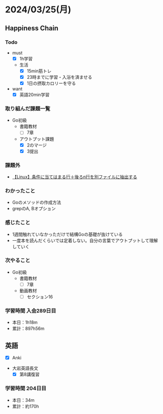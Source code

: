 # 2024/03/25(月)

## Happiness Chain

### Todo

- must
  - [x] 1h学習
  - 生活
    - [x] 15min筋トレ
    - [x] 23時までに学習・入浴を済ませる
    - [x] 1日の摂取カロリーを守る
- want
  - [x] 英語20min学習

### 取り組んだ課題一覧

- Go初級
  - 書籍教材
    - [ ] 7章
  - アウトプット課題
    - [x] 2のマージ
    - [x] 3提出

### 課題外

- [【Linux】条件に当てはまる行＋後ろn行を別ファイルに抽出する](https://qiita.com/wsigma21/items/8f2e43abfffe45701a88)

### わかったこと

- Goのメソッドの作成方法
- grepのA, Bオプション

### 感じたこと

- 1週間触れていなかっただけで結構Goの基礎が抜けている
- 一度本を読んだくらいでは定着しない。自分の言葉でアウトプットして理解していく

### 次やること

- Go初級
  - 書籍教材
    - [ ] 7章
  - 動画教材
    - [ ] セクション16

### 学習時間 入会289日目

- 本日：1h18m
- 累計：897h56m

## 英語

- [x] Anki
- 大岩英語長文
  - [x] 第8講復習

### 学習時間 204日目

- 本日：34m
- 累計：約170h

